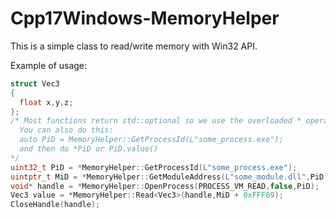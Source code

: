 # Cpp17Windows-MemoryHelper
This is a simple class to read/write memory with Win32 API.

Example of usage:
```cpp
struct Vec3
{
  float x,y,z;
};
/* Most functions return std::optional so we use the overloaded * operator to get the underlying values. 
  You can also do this:
  auto PiD = MemoryHelper::GetProcessId(L"some_process.exe");
  and then do *PiD or PiD.value()
*/
uint32_t PiD = *MemoryHelper::GetProcessId(L"some_process.exe");
uintptr_t MiD = *MemoryHelper::GetModuleAddress(L"some_module.dll",PiD);
void* handle = *MemoryHelper::OpenProcess(PROCESS_VM_READ,false,PiD);
Vec3 value = *MemoryHelper::Read<Vec3>(handle,MiD + 0xFFF69);
CloseHandle(handle);
```
